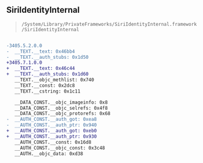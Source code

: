 ## SiriIdentityInternal

> `/System/Library/PrivateFrameworks/SiriIdentityInternal.framework/SiriIdentityInternal`

```diff

-3405.5.2.0.0
-  __TEXT.__text: 0x46bb4
-  __TEXT.__auth_stubs: 0x1d50
+3405.7.1.0.0
+  __TEXT.__text: 0x46c44
+  __TEXT.__auth_stubs: 0x1d60
   __TEXT.__objc_methlist: 0x740
   __TEXT.__const: 0x2dc8
   __TEXT.__cstring: 0x1c11

   __DATA_CONST.__objc_imageinfo: 0x8
   __DATA_CONST.__objc_selrefs: 0x4f8
   __DATA_CONST.__objc_protorefs: 0x68
-  __AUTH_CONST.__auth_got: 0xea8
-  __AUTH_CONST.__auth_ptr: 0x940
+  __AUTH_CONST.__auth_got: 0xeb0
+  __AUTH_CONST.__auth_ptr: 0x930
   __AUTH_CONST.__const: 0x16d8
   __AUTH_CONST.__objc_const: 0x3c48
   __AUTH.__objc_data: 0xd38

```
